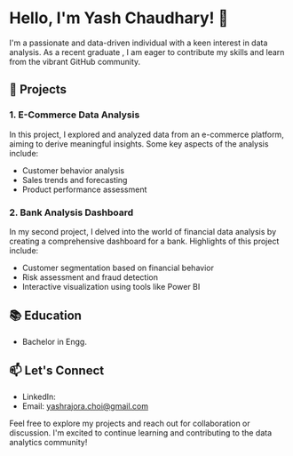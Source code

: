 # Hello, I'm Yash Chaudhary! 👋

I'm a passionate and data-driven individual with a keen interest in data analysis. As a recent graduate , I am eager to contribute my skills and learn from the vibrant GitHub community.

## 🚀 Projects

### 1. E-Commerce Data Analysis

In this project, I explored and analyzed data from an e-commerce platform, aiming to derive meaningful insights. Some key aspects of the analysis include:

- Customer behavior analysis
- Sales trends and forecasting
- Product performance assessment

### 2. Bank Analysis Dashboard

In my second project, I delved into the world of financial data analysis by creating a comprehensive dashboard for a bank. Highlights of this project include:

- Customer segmentation based on financial behavior
- Risk assessment and fraud detection
- Interactive visualization using tools like Power BI


## 📚 Education

- Bachelor in Engg.

## 📫 Let's Connect

- LinkedIn: 
- Email: yashrajora.choi@gmail.com

Feel free to explore my projects and reach out for collaboration or discussion. I'm excited to continue learning and contributing to the data analytics community!
